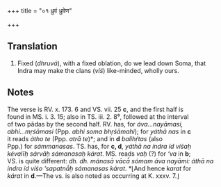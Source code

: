 +++
title = "०१ ध्रुवं ध्रुवेण"

+++
## Translation
1. Fixed (*dhruvá*), with a fixed oblation, do we lead down Soma, that  
Indra may make the clans (*víś*) like-minded, wholly ours.

## Notes
The verse is RV. x. 173. 6 and VS. vii. 25 **c**, and the first half is  
found in MS. i. 3. 15; also in TS. iii. 2. 8⁶, followed at the interval  
of two pādas by the second half. RV. has, for *áva...nayāmasi,  
abhí...mṛśāmasi* (Ppp. *abhi soma bhṛśāmahi*); for *yáthā nas* in **c**  
it reads *átho te* (Ppp. *atrā te*)\*; and in **d** *balihṛ́tas* (also  
Ppp.) for *sámmanasas*. TS. has, for **c, d**, *yáthā na índra íd víśaḥ  
kévalīḥ sárvāḥ sámanasaḥ kárat*. MS. reads *vaḥ* (?) for *‘va* in **b**;  
VS. is quite different: *dh. dh. mánasā vācā́ sómam áva nayāmi: áthā na  
índra íd víśo ‘sapatnā́ḥ sámanasas kárat*. \*⌊And hence *karat* for  
*kárat* in **d**.—The vs. is also noted as occurring at K. xxxv. 7.⌋
